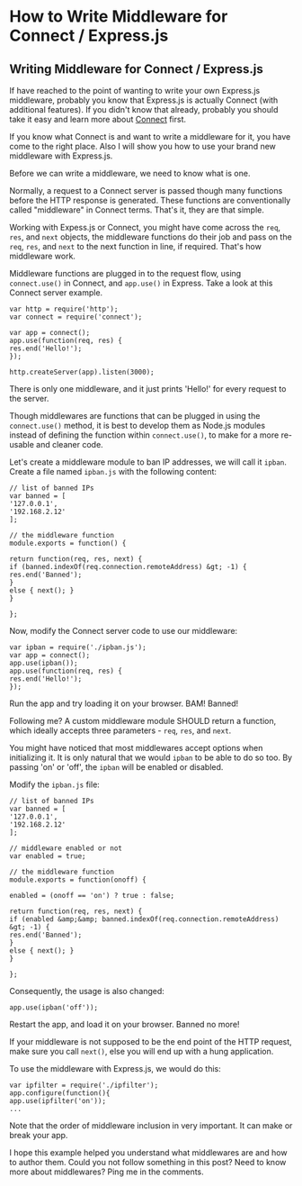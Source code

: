 # How to Write Middleware for Connect / Express.js

## Writing Middleware for Connect / Express.js

If have reached to the point of wanting to write your own Express.js middleware, probably you know that Express.js is actually Connect (with additional features). If you didn't know that already, probably you should take it easy and learn more about [Connect][1] first.

If you know what Connect is and want to write a middleware for it, you have come to the right place. Also I will show you how to use your brand new middleware with Express.js.

Before we can write a middleware, we need to know what is one.

Normally, a request to a Connect server is passed though many functions before the HTTP response is generated. These functions are conventionally called "middleware" in Connect terms. That's it, they are that simple.

Working with Expess.js or Connect, you might have come across the `req`, `res`, and `next` objects, the middleware functions do their job and pass on the `req`, `res`, and `next` to the next function in line, if required. That's how middleware work.

Middleware functions are plugged in to the request flow, using `connect.use()` in Connect, and `app.use()` in Express. Take a look at this Connect server example.


    var http = require('http');
    var connect = require('connect');

    var app = connect();
    app.use(function(req, res) {
    res.end('Hello!');
    });

    http.createServer(app).listen(3000);


There is only one middleware, and it just prints 'Hello!' for every request to the server.

Though middlewares are functions that can be plugged in using the `connect.use()` method, it is best to develop them as Node.js modules instead of defining the function within `connect.use()`, to make for a more re-usable and cleaner code.

Let's create a middleware module to ban IP addresses, we will call it `ipban`. Create a file named `ipban.js` with the following content:


    // list of banned IPs
    var banned = [
    '127.0.0.1',
    '192.168.2.12'
    ];

    // the middleware function
    module.exports = function() {
    
    return function(req, res, next) {
    if (banned.indexOf(req.connection.remoteAddress) &gt; -1) {
    res.end('Banned');
    }
    else { next(); }
    }
    
    };


Now, modify the Connect server code to use our middleware:


    var ipban = require('./ipban.js');
    var app = connect();
    app.use(ipban());
    app.use(function(req, res) {
    res.end('Hello!');
    });


Run the app and try loading it on your browser. BAM! Banned!

Following me? A custom middleware module SHOULD return a function, which ideally accepts three parameters - `req`, `res`, and `next`.

You might have noticed that most middlewares accept options when initializing it. It is only natural that we would `ipban` to be able to do so too. By passing 'on' or 'off', the `ipban` will be enabled or disabled.

Modify the `ipban.js` file:


    // list of banned IPs
    var banned = [
    '127.0.0.1',
    '192.168.2.12'
    ];

    // middleware enabled or not
    var enabled = true;

    // the middleware function
    module.exports = function(onoff) {
    
    enabled = (onoff == 'on') ? true : false;
    
    return function(req, res, next) {
    if (enabled &amp;&amp; banned.indexOf(req.connection.remoteAddress) &gt; -1) {
    res.end('Banned');
    }
    else { next(); }
    }
    
    };


Consequently, the usage is also changed:


    app.use(ipban('off'));


Restart the app, and load it on your browser. Banned no more!

If your middleware is not supposed to be the end point of the HTTP request, make sure you call `next()`, else you will end up with a hung application.

To use the middleware with Express.js, we would do this:


    var ipfilter = require('./ipfilter');
    app.configure(function(){
    app.use(ipfilter('on'));
    ...


Note that the order of middleware inclusion in very important. It can make or break your app.

I hope this example helped you understand what middlewares are and how to author them. Could you not follow something in this post? Need to know more about middlewares? Ping me in the comments.

   [1]: https://github.com/senchalabs/connect
  